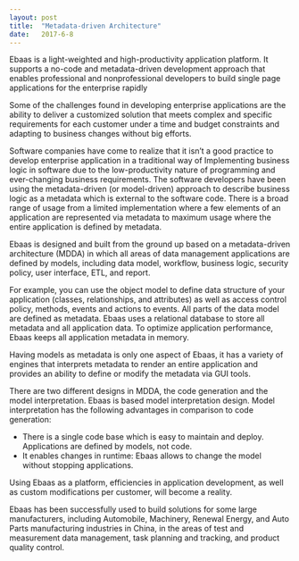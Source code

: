 ```yaml
---
layout: post
title:  "Metadata-driven Architecture"
date:   2017-6-8
---
```


<p class="intro"><span class="dropcap">E</span>baas is a light-weighted and high-productivity application platform. It supports a no-code and metadata-driven development approach that enables professional and nonprofessional developers to build single page applications for the enterprise rapidly</p>

Some of the challenges found in developing enterprise applications are the ability to deliver a customized solution that meets complex and specific requirements for each customer under a time and budget constraints and adapting to business changes without big efforts.

Software companies have come to realize that it isn’t a good practice to develop enterprise application in a traditional way of Implementing business logic in software due to the low-productivity nature of programming and ever-changing business requirements. The software developers have been using the metadata-driven (or model-driven) approach to describe business logic as a metadata which is external to the software code. There is a broad range of usage from a limited implementation where a few elements of an application are represented via metadata to maximum usage where the entire application is defined by metadata.

Ebaas is designed and built from the ground up based on a metadata-driven architecture (MDDA) in which all areas of data management applications are defined by models, including data model, workflow, business logic, security policy, user interface, ETL, and report.

For example, you can use the object model to define data structure of your application (classes, relationships, and attributes) as well as access control policy, methods, events and actions to events. All parts of the data model are defined as metadata. Ebaas uses a relational database to store all metadata and all application data. To optimize application performance, Ebaas keeps all application metadata in memory.

Having models as metadata is only one aspect of Ebaas, it has a variety of engines that interprets metadata to render an entire application and provides an ability to define or modify the metadata via GUI tools.

There are two different designs in MDDA, the code generation and the model interpretation. Ebaas is based model interpretation design. Model interpretation has the following advantages in comparison to code generation:

* There is a single code base which is easy to maintain and deploy. Applications are defined by models, not code.
* It enables changes in runtime: Ebaas allows to change the model without stopping applications.

Using Ebaas as a platform, efficiencies in application development, as well as custom modifications per customer, will become a reality. 

Ebaas has been successfully used to build solutions for some large manufacturers, including Automobile, Machinery, Renewal Energy, and Auto Parts manufacturing industries in China, in the areas of test and measurement data management, task planning and tracking, and product quality control.
